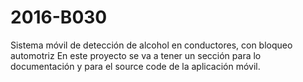 # 2016-B030
Sistema móvil de detección de alcohol en conductores, con bloqueo automotriz
En este proyecto se va a tener un sección para lo documentación y para el source code de la aplicación móvil.
